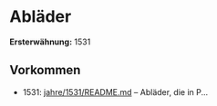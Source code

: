 # Abläder

**Ersterwähnung:** 1531

## Vorkommen
- 1531: [jahre/1531/README.md](../jahre/1531/README.md) – Abläder, die in P...
